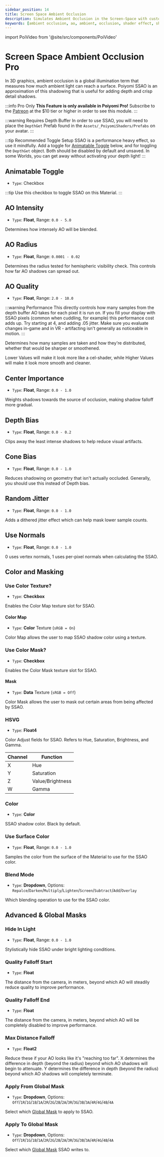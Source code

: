 ```yaml
---
sidebar_position: 14
title: Screen Space Ambient Occlusion
description: Simulates Ambient Occlusion in the Screen-Space with custom colors and effects.
keywords: [ambient occlusion, ao, ambient, occlusion, shader effect, shading, screen space ambient occlusion, screen space ao, screen space]
---
```

import PoiVideo from '@site/src/components/PoiVideo'

# Screen Space Ambient Occlusion <span class="badge badge--primary">Pro</span>

In 3D graphics, ambient occlusion is a global illumination term that measures how much ambient light can reach a surface. Poiyomi SSAO is an approximation of this shadowing that is useful for adding depth and crisp detail shadows.

:::info Pro Only
**This Feature is only available in Poiyomi Pro!** Subscribe to the [Patreon](https://www.patreon.com/poiyomi) at the $10 tier or higher in order to see this module.
:::

:::warning Requires Depth Buffer
In order to use SSAO, you will need to place the `DepthGet` Prefab found in the `Assets/_PoiyomiShaders/Prefabs` on your avatar.
:::

:::tip Recommended Toggle Setup
SSAO is a performance heavy effect, so use it mindfully. Add a toggle for [Animatable Toggle](#animatable-toggle) below, and for toggling the `DepthGet` object. Both should be disabled by default and unsaved. In some Worlds, you can get away without activating your depth light!
:::

## Animatable Toggle

- `Type`: Checkbox

:::tip
Use this checkbox to toggle SSAO on this Material.
:::

## AO Intensity

- `Type`: **Float**, Range: `0.0 - 5.0`

Determines how intensely AO will be blended.

## AO Radius

- `Type`: **Float**, Range: `0.0001 - 0.02`

Determines the radius tested for hemispheric visibility check. This controls how far AO shadows can spread out.

## AO Quality

- `Type`: **Float**, Range: `2.0 - 10.0`

:::warning Performance
This directly controls how many samples from the depth buffer AO takes for each pixel it is run on. If you fill your display with SSAO pixels (common when cuddling, for example) this performance cost adds up. Try starting at 4, and adding .05 jitter. Make sure you evaluate changes in-game and in VR - artifacting isn't generally as noticeable in motion.
:::

Determines how many samples are taken and how they're distributed, whether that would be sharper or smoothened.

Lower Values will make it look more like a cel-shader, while Higher Values will make it look more smooth and cleaner.

## Center Importance

- `Type`: **Float**, Range: `0.0 - 1.0`

Weights shadows towards the source of occlusion, making shadow falloff more gradual.

## Depth Bias

- `Type`: **Float**, Range: `0.0 - 0.2`

Clips away the least intense shadows to help reduce visual artifacts.

## Cone Bias

- `Type`: **Float**, Range: `0.0 - 1.0`

Reduces shadowing on geometry that isn't actually occluded. Generally, you should use this instead of Depth bias.

## Random Jitter

- `Type`: **Float**, Range: `0.0 - 1.0`

Adds a dithered jitter effect which can help mask lower sample counts.

## Use Normals

- `Type`: **Float**, Range: `0.0 - 1.0`

0 uses vertex normals, 1 uses per-pixel normals when calculating the SSAO.

## Color and Masking

### Use Color Texture?

- `Type`: **Checkbox**

Enables the Color Map texture slot for SSAO.

#### Color Map

- `Type`: **Color** Texture (`sRGB = On`)

Color Map allows the user to map SSAO shadow color using a texture.

### Use Color Mask?

- `Type`: **Checkbox**

Enables the Color Mask texture slot for SSAO.

#### Mask

- `Type`: **Data** Texture (`sRGB = Off`)

Color Mask allows the user to mask out certain areas from being affected by SSAO.

### HSVG

- `Type`: **Float4**

Color Adjust fields for SSAO. Refers to Hue, Saturation, Brightness, and Gamma.

| Channel | Function |
| --- | --- |
| X | Hue |
| Y | Saturation |
| Z | Value/Brightness |
| W | Gamma |

### Color

- `Type`: **Color**

SSAO shadow color. Black by default.

### Use Surface Color

- `Type`: **Float**, Range: `0.0 - 1.0`

Samples the color from the surface of the Material to use for the SSAO color.

### Blend Mode

- `Type`: **Dropdown**, Options: `Repalce`/`Darken`/`Multiply`/`Lighten`/`Screen`/`Subtract`/`Add`/`Overlay`

Which blending operation to use for the SSAO color.

## Advanced & Global Masks

### Hide In Light

- `Type`: **Float**, Range: `0.0 - 1.0`

Stylistically hide SSAO under bright lighting conditions.

### Quality Falloff Start

- `Type`: **Float**

The distance from the camera, in meters, beyond which AO will steadily reduce quality to improve performance.

### Quality Falloff End

- `Type`: **Float**

The distance from the camera, in meters, beyond which AO will be completely disabled to improve performance.

### Max Distance Falloff

- `Type`: **Float2**

Reduce these if your AO looks like it's "reaching too far". X determines the difference in depth (beyond the radius) beyond which AO shadows will begin to attenuate. Y determines the difference in depth (beyond the radius) beyond which AO shadows will completely terminate.

### Apply From Global Mask

- `Type`: **Dropdown**, Options: `Off`/`1R`/`1G`/`1B`/`1A`/`2R`/`2G`/`2B`/`2A`/`3R`/`3G`/`3B`/`3A`/`4R`/`4G`/`4B`/`4A`

Select which [Global Mask](/docs/modifiers/global-masks.md) to apply to SSAO.

### Apply To Global Mask

- `Type`: **Dropdown**, Options: `Off`/`1R`/`1G`/`1B`/`1A`/`2R`/`2G`/`2B`/`2A`/`3R`/`3G`/`3B`/`3A`/`4R`/`4G`/`4B`/`4A`

Select which [Global Mask](/docs/modifiers/global-masks.md) SSAO writes to.
